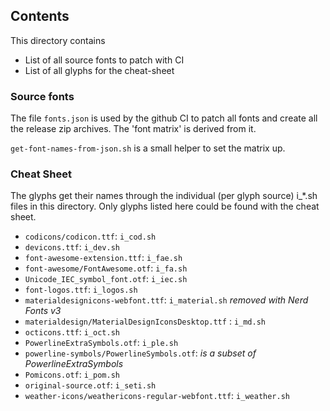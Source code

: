 ## Contents

This directory contains
* List of all source fonts to patch with CI
* List of all glyphs for the cheat-sheet

### Source fonts

The file `fonts.json` is used by the github CI to patch all fonts and create all the release zip archives.
The 'font matrix' is derived from it.

`get-font-names-from-json.sh` is a small helper to set the matrix up.

### Cheat Sheet

The glyphs get their names through the individual (per glyph source) i\_\*.sh files in this directory.
Only glyphs listed here could be found with the cheat sheet.

* `codicons/codicon.ttf`: `i_cod.sh`
* `devicons.ttf`: `i_dev.sh`
* `font-awesome-extension.ttf`: `i_fae.sh`
* `font-awesome/FontAwesome.otf`: `i_fa.sh`
* `Unicode_IEC_symbol_font.otf`: `i_iec.sh`
* `font-logos.ttf`: `i_logos.sh`
* `materialdesignicons-webfont.ttf`: `i_material.sh` _removed with Nerd Fonts v3_
* `materialdesign/MaterialDesignIconsDesktop.ttf` : `i_md.sh`
* `octicons.ttf`: `i_oct.sh`
* `PowerlineExtraSymbols.otf`: `i_ple.sh`
* `powerline-symbols/PowerlineSymbols.otf`: _is a subset of PowerlineExtraSymbols_
* `Pomicons.otf`: `i_pom.sh`
* `original-source.otf`: `i_seti.sh`
* `weather-icons/weathericons-regular-webfont.ttf`: `i_weather.sh`
